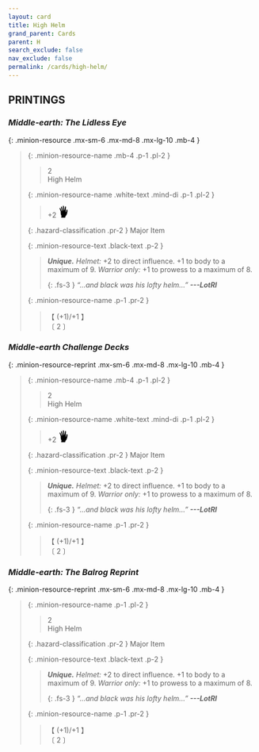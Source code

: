 ```yaml
---
layout: card
title: High Helm
grand_parent: Cards
parent: H
search_exclude: false
nav_exclude: false
permalink: /cards/high-helm/
---
```


## PRINTINGS


### _Middle-earth: The Lidless Eye_

{: .minion-resource .mx-sm-6 .mx-md-8 .mx-lg-10 .mb-4 }
> {: .minion-resource-name .mb-4 .p-1 .pl-2 }
> > <div class="hazard-mp">2</div>
> > <div class="card-name">High Helm</div>
>
> {: .minion-resource-name .white-text .mind-di .p-1 .pl-2 }
> > +2 ![](/assets/images/di.svg)
>
> {: .hazard-classification .pr-2 }
> Major Item
>
> {: .minion-resource-text .black-text .p-2 }
> > _**Unique.**_ _Helmet:_ +2 to direct influence. +1 to body to a maximum of 9. _Warrior only:_ +1 to prowess to a maximum of 8. 
> > 
> > {: .fs-3 } 
> > _“...and black was his lofty helm...”_ ***---&#65279;LotRI*** 
> 
> {: .minion-resource-name .p-1 .pr-2 }
> > <div class="card-shield">【 (+1)/+1 】</div>
> > <div class="card-corruption-white">〔 2 〕</div>

### _Middle-earth Challenge Decks_

{: .minion-resource-reprint .mx-sm-6 .mx-md-8 .mx-lg-10 .mb-4 }
> {: .minion-resource-name .mb-4 .p-1 .pl-2 }
> > <div class="hazard-mp">2</div>
> > <div class="card-name">High Helm</div>
>
> {: .minion-resource-name .white-text .mind-di .p-1 .pl-2 }
> > +2 ![](/assets/images/di.svg)
>
> {: .hazard-classification .pr-2 }
> Major Item
>
> {: .minion-resource-text .black-text .p-2 }
> > _**Unique.**_ _Helmet:_ +2 to direct influence. +1 to body to a maximum of 9. _Warrior only:_ +1 to prowess to a maximum of 8. 
> > 
> > {: .fs-3 } 
> > _“...and black was his lofty helm...”_ ***---&#65279;LotRI*** 
> 
> {: .minion-resource-name .p-1 .pr-2 }
> > <div class="card-shield">【 (+1)/+1 】</div>
> > <div class="card-corruption-white">〔 2 〕</div>

### _Middle-earth: The Balrog Reprint_

{: .minion-resource-reprint .mx-sm-6 .mx-md-8 .mx-lg-10 .mb-4 }
> {: .minion-resource-name .p-1 .pl-2 }
> > <div class="hazard-mp">2</div>
> > <div class="card-name">High Helm</div>
>
> {: .hazard-classification .pr-2 }
> Major Item
>
> {: .minion-resource-text .black-text .p-2 }
> > _**Unique.**_ _Helmet:_ +2 to direct influence. +1 to body to a maximum of 9. _Warrior only:_ +1 to prowess to a maximum of 8. 
> > 
> > {: .fs-3 } 
> > _“...and black was his lofty helm...”_ ***---&#65279;LotRI*** 
> 
> {: .minion-resource-name .p-1 .pr-2 }
> > <div class="card-shield">【 (+1)/+1 】</div>
> > <div class="card-corruption-white">〔 2 〕</div>

